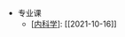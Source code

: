* 专业课
    * [[内科学]]: [[2021-10-16]]
	

[//begin]: # "Autogenerated link references for markdown compatibility"
[内科学]: 内科学 "呼吸系统"
[//end]: # "Autogenerated link references"